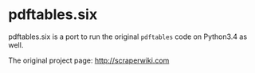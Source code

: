 # pdftables.six

pdftables.six is a port to run the original `pdftables` code on Python3.4 as
well.

The original project page: http://scraperwiki.com

